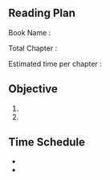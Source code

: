## Reading Plan
Book Name 			:

Total Chapter	 	: 

Estimated time per chapter :

## Objective
1.
2.

## Time Schedule
*

*

